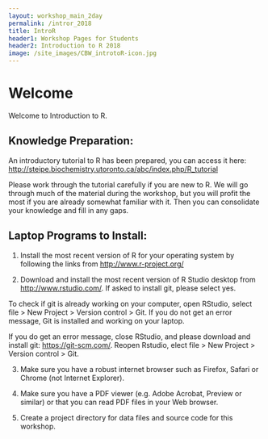 ```yaml
---
layout: workshop_main_2day
permalink: /intror_2018
title: IntroR
header1: Workshop Pages for Students
header2: Introduction to R 2018
image: /site_images/CBW_introtoR-icon.jpg
---
```

# Welcome <a id="welcome"></a>

Welcome to Introduction to R. 

## Knowledge Preparation: <a id="preworkshop"></a>

An introductory tutorial to R has been prepared, you can access it here: http://steipe.biochemistry.utoronto.ca/abc/index.php/R_tutorial  
 
Please work through the tutorial carefully if you are new to R.  We will go through much of the material during the workshop, but you will profit the most if you are already somewhat familiar with it. Then you can consolidate your knowledge and fill in any gaps.

## Laptop Programs to Install:

1) Install the most recent version of R for your operating system by following the links from http://www.r-project.org/  
 
2) Download and install the most recent version of R Studio desktop from http://www.rstudio.com/.  If asked to install git, please select yes. 

To check if git is already working on your computer, open RStudio, select file > New Project > Version control > Git.  If you do not get an error message, Git is installed and working on your laptop.

If you do get an error message, close RStudio, and please download and install git: https://git-scm.com/.  Reopen Rstudio, elect file > New Project > Version control > Git.  
 
3) Make sure you have a robust internet browser such as Firefox, Safari or Chrome (not Internet Explorer).
 
4) Make sure you have a PDF viewer (e.g. Adobe Acrobat, Preview or similar) or that you can read PDF files in your Web browser.
 
5) Create a project directory for data files and source code for this workshop.
